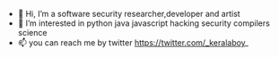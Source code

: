 - 👋 Hi, I’m a software security researcher,developer and  artist
- 👀 I’m interested in python java javascript hacking security compilers science 
- 📫 you can reach me by twitter https://twitter.com/_keralaboy_

<!---
keralaboy123/keralaboy123 is a ✨ special ✨ repository because its `README.md` (this file) appears on your GitHub profile.
You can click the Preview link to take a look at your changes.
--->
